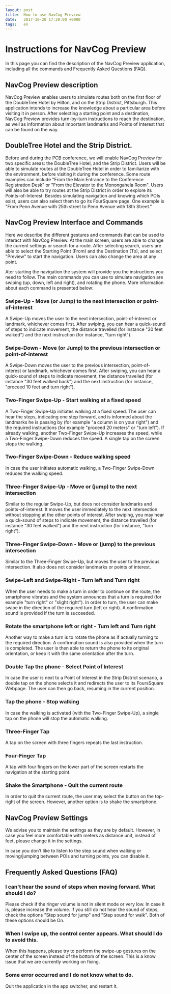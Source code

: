 ```yaml
---
layout: post
title:  How to use NavCog Preview
date:   2017-10-20 17:20:00 +0900
tags:   en
---
```


# Instructions for NavCog Preview

In this page you can find the description of the NavCog Preview application, including all the commands and Frequently Asked Questions (FAQ).

## NavCog Preview description
NavCog Preview enables users to simulate routes both on the first floor of the DoubleTree Hotel by Hilton, and on the Strip District, Pittsburgh. This application intends to increase the knowledge about a particular area before visiting it in person.
After selecting a starting point and a destination, NavCog Preview provides turn-by-turn instructions to reach the destination, as well as information about important landmarks and Points of Interest that can be found on the way.

## DoubleTree Hotel and the Strip District.
Before and during the PCB conference, we will enable NavCog Preview for two specific areas: the DoubleTree Hotel, and the Strip District.
Users will be able to simulate routes at the DoubleTree Hotel in order to familiarize with the environment, before visiting it during the conference. Some route examples can include "From the Main Entrance to the Conference Registration Desk" or "From the Elevator to the Monongahela Room".
Users will also be able to try routes at the Strip District in order to explore its Points-of-Interest. Besides simulating navigation and knowing which POIs exist, users can also select them to go its FourSquare page. One example is "From Penn Avenue with 25th street to Penn Avenue with 18th Street."

## NavCog Preview Interface and Commands
Here we describe the different gestures and commands that can be used to interact with NavCog Preview.
At the main screen, users are able to change the current settings or search for a route. After selecting search, users are able to select the Starting Point (From) and the Destination (To), and select "Preview" to start the navigation. Users can also change the area at any point.

Ater starting the navigation the system will provide you the instructions you need to follow. The main commands you can use to simulate navigation are swiping (up, down, left and right), and rotating the phone.
More information about each command is presented below:

### Swipe-Up - Move (or Jump) to the next intersection or point-of-interest
A Swipe-Up moves the user to the next intersection, point-of-interest or landmark, whichever comes first. After swiping, you can hear a quick-sound of steps to indicate movement, the distance travelled (for instance "30 feet walked") and the next instruction (for instance, "turn right").

### Swipe-Down - Move (or Jump) to the previous intersection or point-of-interest
A Swipe-Down moves the user to the previous intersection, point-of-interest or landmark, whichever comes first. After swiping, you can hear a quick-sound of steps to indicate movement, the distance travelled (for instance "30 feet walked back") and the next instruction (for instance, "proceed 10 feet and turn right").

### Two-Finger Swipe-Up - Start walking at a fixed speed
A Two-Finger Swipe-Up initiates walking at a fixed speed. The user can hear the steps, indicating one step forward, and is informed about the landmarks he is passing by (for example "a column is on your right") and the required instructions (for example "proceed 20 meters" or "turn left").
If already walking, another Two-Finger Swipe-Up increases the speed, while a Two-Finger Swipe-Down reduces the speed.
A single tap on the screen stops the walking.

### Two-Finger Swipe-Down - Reduce walking speed
In case the user initiates automatic walking, a Two-Finger Swipe-Down reduces the walking speed. 

### Three-Finger Swipe-Up - Move or (jump) to the next intersection
Similar to the regular Swipe-Up, but does not consider landmarks and points-of-interest. It moves the user immediately to the next intersection without stopping at the other points of interest.
After swiping, you may hear a quick-sound of steps to indicate movement, the distance travelled (for instance "30 feet walked") and the next instruction (for instance, "turn right").

### Three-Finger Swipe-Down - Move or (jump) to the previous intersection
Similar to the Three-Finger Swipe-Up, but moves the user to the previous intersection. It also does not consider landmarks or points of interest.

### Swipe-Left and Swipe-Right - Turn left and Turn right
When the user needs to make a turn in order to continue on the route, the smartphone vibrates and the system announces that a turn is required (for example "turn right" or "slight right"). In order to turn, the user can make swipe in the direction of the required turn (left or right). A confirmation sound is provided if the turn is succeeded. 

### Rotate the smartphone left or right - Turn left and Turn right
Another way to make a turn is to rotate the phone as if actually turning to the required direction. A confirmation sound is also provided when the turn is completed. The user is then able to return the phone to its original orientation, or keep it with the same orientation after the turn. 

### Double Tap the phone - Select Point of Interest
In case the user is next to a Point of Interest in the Strip District scenario, a double tap on the phone selects it and redirects the user to its FoursSquare Webpage. The user can then go back, resuming in the current position.

### Tap the phone - Stop walking
In case the walking is activated (with the Two-Finger Swipe-Up), a single tap on the phone will stop the automatic walking.

### Three-Finger Tap
A tap on the screen with three fingers repeats the last instruction.

### Four-Finger Tap
A tap with four fingers on the lower part of the screen restarts the navigation at the starting point.

### Shake the Smartphone - Quit the current route
In order to quit the current route, the user may select the button on the top-right of the screen. However, another option is to shake the smartphone.

## NavCog Preview Settings
We advise you to maintain the settings as they are by default.
However, in case you feel more comfortable with meters as distance unit, instead of feet, please change it in the settings.

In case you don't like to listen to the step sound when walking or moving/jumping between POIs and turning points, you can disable it.

## Frequently Asked Questions (FAQ)
### I can't hear the sound of steps when moving forward. What should I do?
Please check if the ringer volume is not in silent mode or very low. In case it is, please increase the volume.
If you still do not hear the sound of steps, check the options "Step sound for jump" and "Step sound for walk". Both of these options should be On.

### When I swipe up, the control center appears. What should I do to avoid this.
When this happens, please try to perform the swipe-up gestures on the center of the screen instead of the bottom of the screen. This is a know issue that we are currently working on fixing.

### Some error occurred and I do not know what to do.
Quit the application in the app switcher, and restart it.







